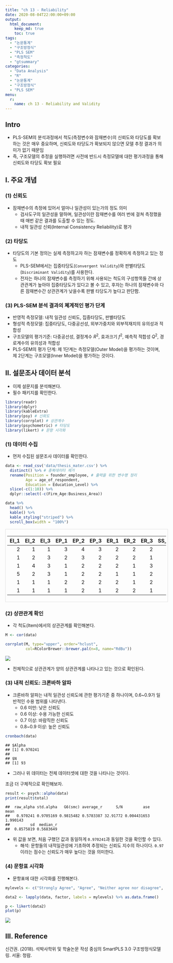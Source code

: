 ```yaml
---
title: "ch 13 - Reliability"
date: 2020-08-04T22:00:00+09:00
output: 
  html_document: 
    keep_md: true
    toc: true
tags:
  - "논문통계"
  - "구조방정식"
  - "PLS SEM"
  - "측정척도"
  - "gtsummary"
categories:
  - "Data Analysis"
  - "R"
  - "논문통계"
  - "구조방정식"
  - "PLS SEM"
menu: 
  r:
    name: ch 13 - Reliability and Validity
---
```




## Intro
- PLS-SEM의 분석과정에서 척도(측정변수와 잠재변수)의 신뢰도와 타당도를 확보하는 것은 매우 중요하며, 신뢰도와 타당도가 확보되지 않으면 모델 추정 결과가 의미가 없기 때문임
- 즉, 구조모델의 추정을 실행하려면 사전에 반드시 측정모델에 대한 평가과정을 통해 신뢰도와 타당도 확보 필요

## I. 주요 개념
### (1) 신뢰도
- 잠재변수의 측정에 있어서 얼마나 일관성이 있는가의 정도 의미
  + 검사도구의 일관성을 말하며, 일관성이란 잠재변수를 여러 번에 걸쳐 측정했을 때 매번 같은 결과를 도출할 수 있는 정도.
  + 내적 일관성 신뢰(Internal Consistency Reliability)로 평가

### (2) 타당도
- 타당도의 기본 정의는 실제 측정하고자 하는 잠재변수를 정확하게 측정하고 있는 정도
  + PLS-SEM에서는 집중타당도(`Convergent Validity`)와 판별타당도(`Discriminant Validity`)를 사용한다. 
  + 전자는 하나의 잠재변수를 측정하기 위해 사용되는 척도의 구성항목들 간에 상관관계가 높아야 집중타당도가 있다고 볼 수 있고, 후자는 하나의 잠재변수와 다른 잠재변수간 상관관계가 낮을수록 판별 타당도가 높다고 판단함. 
  
### (3) PLS-SEM 분석 결과의 쳬계적인 평가 단계
- 반영적 측정모델: 내적 일관성 신뢰도, 집중타당도, 판별타당도
- 형성적 측정모델: 집중타당도, 다중공선성, 외부가중치와 외부적재치의 유의성과 적합성
- 구조모델의 평가기준: 다중공선성, 결정계수 $R^2$, 효과크기 $f^2$, 예측적 적합성 $Q^2$, 경로계수의 유의성과 적합성
- PLS-SEM의 평가 단계: 제 1단계는 측정모델(Outer Model)을 평가하는 것이며, 제 2단계는 구조모델(Inner Model)을 평가하는 것이다.  

## II. 설문조사 데이터 분석 
- 이제 설문지를 분석해본다. 
- 필수 패키지를 확인한다.


```r
library(readr) 
library(dplyr)
library(kableExtra) 
library(psy) # 신뢰도
library(corrplot) # 상관계수
library(psychometric) # 타당도 
library(likert) # 문항 시각화 
```


### (1) 데이터 수집
- 먼저 수집된 설문조사 데이터를 확인한다. 


```r
data <- read_csv('data/thesis_mater.csv') %>% 
  distinct() %>% # 중복데이터 제거
  rename(Position = founder_employee, # 출력을 위한 변수명 정리
         Age = age_of_respondent, 
         Education = Education_Level) %>% 
  slice(-c(1:10)) %>% 
  dplyr::select(-c(Firm_Age:Business_Area))

data %>% 
  head() %>% 
  kable() %>% 
  kable_styling("striped") %>% 
  scroll_box(width = "100%")
```

<div style="border: 1px solid #ddd; padding: 5px; overflow-x: scroll; width:100%; "><table class="table table-striped" style="margin-left: auto; margin-right: auto;">
 <thead>
  <tr>
   <th style="text-align:right;"> EI_1 </th>
   <th style="text-align:right;"> EI_2 </th>
   <th style="text-align:right;"> EI_3 </th>
   <th style="text-align:right;"> EP_1 </th>
   <th style="text-align:right;"> EP_2 </th>
   <th style="text-align:right;"> EP_3 </th>
   <th style="text-align:right;"> ER_1 </th>
   <th style="text-align:right;"> ER_2 </th>
   <th style="text-align:right;"> ER_3 </th>
   <th style="text-align:right;"> SS_1 </th>
   <th style="text-align:right;"> SS_2 </th>
   <th style="text-align:right;"> SS_3 </th>
   <th style="text-align:right;"> SC_1 </th>
   <th style="text-align:right;"> SC_2 </th>
   <th style="text-align:right;"> SC_3 </th>
   <th style="text-align:right;"> SR_1 </th>
   <th style="text-align:right;"> SR_2 </th>
   <th style="text-align:right;"> SR_3 </th>
   <th style="text-align:right;"> F1 </th>
   <th style="text-align:right;"> F2 </th>
   <th style="text-align:right;"> F3 </th>
   <th style="text-align:right;"> NF1 </th>
   <th style="text-align:right;"> NF2 </th>
   <th style="text-align:right;"> NF3 </th>
  </tr>
 </thead>
<tbody>
  <tr>
   <td style="text-align:right;"> 2 </td>
   <td style="text-align:right;"> 1 </td>
   <td style="text-align:right;"> 1 </td>
   <td style="text-align:right;"> 3 </td>
   <td style="text-align:right;"> 4 </td>
   <td style="text-align:right;"> 3 </td>
   <td style="text-align:right;"> 2 </td>
   <td style="text-align:right;"> 2 </td>
   <td style="text-align:right;"> 2 </td>
   <td style="text-align:right;"> 2 </td>
   <td style="text-align:right;"> 2 </td>
   <td style="text-align:right;"> 1 </td>
   <td style="text-align:right;"> 1 </td>
   <td style="text-align:right;"> 1 </td>
   <td style="text-align:right;"> 2 </td>
   <td style="text-align:right;"> 2 </td>
   <td style="text-align:right;"> 2 </td>
   <td style="text-align:right;"> 1 </td>
   <td style="text-align:right;"> 1 </td>
   <td style="text-align:right;"> 1 </td>
   <td style="text-align:right;"> 1 </td>
   <td style="text-align:right;"> 2 </td>
   <td style="text-align:right;"> 2 </td>
   <td style="text-align:right;"> 2 </td>
  </tr>
  <tr>
   <td style="text-align:right;"> 1 </td>
   <td style="text-align:right;"> 2 </td>
   <td style="text-align:right;"> 3 </td>
   <td style="text-align:right;"> 2 </td>
   <td style="text-align:right;"> 3 </td>
   <td style="text-align:right;"> 2 </td>
   <td style="text-align:right;"> 2 </td>
   <td style="text-align:right;"> 2 </td>
   <td style="text-align:right;"> 1 </td>
   <td style="text-align:right;"> 2 </td>
   <td style="text-align:right;"> 1 </td>
   <td style="text-align:right;"> 4 </td>
   <td style="text-align:right;"> 3 </td>
   <td style="text-align:right;"> 1 </td>
   <td style="text-align:right;"> 1 </td>
   <td style="text-align:right;"> 2 </td>
   <td style="text-align:right;"> 2 </td>
   <td style="text-align:right;"> 1 </td>
   <td style="text-align:right;"> 2 </td>
   <td style="text-align:right;"> 1 </td>
   <td style="text-align:right;"> 2 </td>
   <td style="text-align:right;"> 2 </td>
   <td style="text-align:right;"> 2 </td>
   <td style="text-align:right;"> 3 </td>
  </tr>
  <tr>
   <td style="text-align:right;"> 1 </td>
   <td style="text-align:right;"> 4 </td>
   <td style="text-align:right;"> 3 </td>
   <td style="text-align:right;"> 1 </td>
   <td style="text-align:right;"> 2 </td>
   <td style="text-align:right;"> 2 </td>
   <td style="text-align:right;"> 2 </td>
   <td style="text-align:right;"> 1 </td>
   <td style="text-align:right;"> 3 </td>
   <td style="text-align:right;"> 1 </td>
   <td style="text-align:right;"> 2 </td>
   <td style="text-align:right;"> 2 </td>
   <td style="text-align:right;"> 1 </td>
   <td style="text-align:right;"> 1 </td>
   <td style="text-align:right;"> 1 </td>
   <td style="text-align:right;"> 1 </td>
   <td style="text-align:right;"> 1 </td>
   <td style="text-align:right;"> 1 </td>
   <td style="text-align:right;"> 2 </td>
   <td style="text-align:right;"> 2 </td>
   <td style="text-align:right;"> 2 </td>
   <td style="text-align:right;"> 2 </td>
   <td style="text-align:right;"> 1 </td>
   <td style="text-align:right;"> 2 </td>
  </tr>
  <tr>
   <td style="text-align:right;"> 5 </td>
   <td style="text-align:right;"> 2 </td>
   <td style="text-align:right;"> 3 </td>
   <td style="text-align:right;"> 1 </td>
   <td style="text-align:right;"> 2 </td>
   <td style="text-align:right;"> 2 </td>
   <td style="text-align:right;"> 1 </td>
   <td style="text-align:right;"> 1 </td>
   <td style="text-align:right;"> 2 </td>
   <td style="text-align:right;"> 1 </td>
   <td style="text-align:right;"> 2 </td>
   <td style="text-align:right;"> 2 </td>
   <td style="text-align:right;"> 2 </td>
   <td style="text-align:right;"> 1 </td>
   <td style="text-align:right;"> 1 </td>
   <td style="text-align:right;"> 2 </td>
   <td style="text-align:right;"> 2 </td>
   <td style="text-align:right;"> 2 </td>
   <td style="text-align:right;"> 1 </td>
   <td style="text-align:right;"> 1 </td>
   <td style="text-align:right;"> 1 </td>
   <td style="text-align:right;"> 1 </td>
   <td style="text-align:right;"> 1 </td>
   <td style="text-align:right;"> 1 </td>
  </tr>
  <tr>
   <td style="text-align:right;"> 1 </td>
   <td style="text-align:right;"> 1 </td>
   <td style="text-align:right;"> 1 </td>
   <td style="text-align:right;"> 2 </td>
   <td style="text-align:right;"> 2 </td>
   <td style="text-align:right;"> 2 </td>
   <td style="text-align:right;"> 2 </td>
   <td style="text-align:right;"> 1 </td>
   <td style="text-align:right;"> 2 </td>
   <td style="text-align:right;"> 3 </td>
   <td style="text-align:right;"> 3 </td>
   <td style="text-align:right;"> 3 </td>
   <td style="text-align:right;"> 3 </td>
   <td style="text-align:right;"> 3 </td>
   <td style="text-align:right;"> 2 </td>
   <td style="text-align:right;"> 1 </td>
   <td style="text-align:right;"> 1 </td>
   <td style="text-align:right;"> 1 </td>
   <td style="text-align:right;"> 1 </td>
   <td style="text-align:right;"> 1 </td>
   <td style="text-align:right;"> 1 </td>
   <td style="text-align:right;"> 1 </td>
   <td style="text-align:right;"> 1 </td>
   <td style="text-align:right;"> 2 </td>
  </tr>
  <tr>
   <td style="text-align:right;"> 1 </td>
   <td style="text-align:right;"> 1 </td>
   <td style="text-align:right;"> 1 </td>
   <td style="text-align:right;"> 1 </td>
   <td style="text-align:right;"> 2 </td>
   <td style="text-align:right;"> 1 </td>
   <td style="text-align:right;"> 2 </td>
   <td style="text-align:right;"> 2 </td>
   <td style="text-align:right;"> 1 </td>
   <td style="text-align:right;"> 1 </td>
   <td style="text-align:right;"> 1 </td>
   <td style="text-align:right;"> 1 </td>
   <td style="text-align:right;"> 1 </td>
   <td style="text-align:right;"> 1 </td>
   <td style="text-align:right;"> 1 </td>
   <td style="text-align:right;"> 1 </td>
   <td style="text-align:right;"> 1 </td>
   <td style="text-align:right;"> 1 </td>
   <td style="text-align:right;"> 1 </td>
   <td style="text-align:right;"> 1 </td>
   <td style="text-align:right;"> 1 </td>
   <td style="text-align:right;"> 1 </td>
   <td style="text-align:right;"> 1 </td>
   <td style="text-align:right;"> 1 </td>
  </tr>
</tbody>
</table></div>

### (2) 상관관계 확인
- 각 척도(Item)에서의 상관관계를 확인해본다. 

```r
M <- cor(data)

corrplot(M, type="upper", order="hclust", 
         col=RColorBrewer::brewer.pal(n=8, name="RdBu"))
```

![](ch_03_reliability_validity_blog_files/figure-html/unnamed-chunk-3-1.png)<!-- -->

- 전체적으로 상관관계가 양의 상관관계를 나타나고 있는 것으로 확인된다. 

### (3) 내적 신뢰도: 크론바하 알파
- 크론바하 알파는 내적 일관성 신뢰도에 관한 평가기준 중 하나이며, 0.6~0.9가 일반적인 수용 범위를 나타낸다. 
  + 0.6 미만: 낮은 신뢰도
  + 0.6 이상: 수용 가능한 신뢰도
  + 0.7 이상: 바람직한 신뢰도
  + 0.8~0.9 이상: 높은 신뢰도

```r
cronbach(data)
```

```
## $Alpha
## [1] 0.970241
## 
## $N
## [1] 93
```
- 그러나 위 데이터는 전체 데이터셋에 대한 것을 나타나는 것이다.

조금 더 구체적으로 확인해보자.

```r
result <- psych::alpha(data)
print(result$total)
```

```
##  raw_alpha std.alpha   G6(smc) average_r      S/N         ase     mean
##   0.970241 0.9705169 0.9815482 0.5783387 32.91772 0.004431653 1.990143
##         sd  median_r
##  0.8575819 0.5683649
```
- 위 값을 보면, 처음 구했던 값과 동일하게 `0.970241`과 동일한 것을 확인할 수 있다. 
  + 해석: 문항들의 내적일관성에 기초하여 추정되는 신뢰도 지수의 하나이다. `0.97`이라는 점수는 신뢰도가 매우 높다는 것을 의미한다. 

### (4) 문항표 시각화
- 문항표에 대한 시각화를 진행해본다. 


```r
mylevels <- c("Strongly Agree", "Agree", "Neither agree nor disagree", "Disagree", "Strongly Disagree")

data2 <- lapply(data, factor, labels = mylevels) %>% as.data.frame()

p <- likert(data2) 
plot(p)
```

![](ch_03_reliability_validity_blog_files/figure-html/unnamed-chunk-6-1.png)<!-- -->

## III. Reference
신건권. (2018). 석박사학위 및 학술논문 작성 중심의 SmartPLS 3.0 구조방정식모델링. 서울: 청람.
